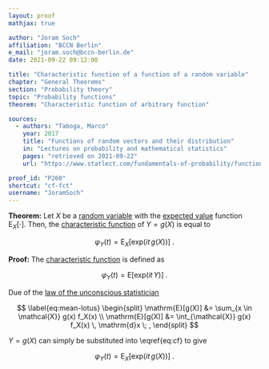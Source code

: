 ```yaml
---
layout: proof
mathjax: true

author: "Joram Soch"
affiliation: "BCCN Berlin"
e_mail: "joram.soch@bccn-berlin.de"
date: 2021-09-22 09:12:00

title: "Characteristic function of a function of a random variable"
chapter: "General Theorems"
section: "Probability theory"
topic: "Probability functions"
theorem: "Characteristic function of arbitrary function"

sources:
  - authors: "Taboga, Marco"
    year: 2017
    title: "Functions of random vectors and their distribution"
    in: "Lectures on probability and mathematical statistics"
    pages: "retrieved on 2021-09-22"
    url: "https://www.statlect.com/fundamentals-of-probability/functions-of-random-vectors"

proof_id: "P260"
shortcut: "cf-fct"
username: "JoramSoch"
---
```



**Theorem:** Let $X$ be a [random variable](/D/rvar) with the [expected value](/D/mean) function $\mathrm{E}_X[\cdot]$. Then, the [characteristic function](/D/cf) of $Y = g(X)$ is equal to

$$ \label{eq:cf-fct}
\varphi_Y(t) = \mathrm{E}_X \left[ \mathrm{exp}(it \, g(X)) \right] \; .
$$


**Proof:** The [characteristic function](/D/cf) is defined as

$$ \label{eq:cf}
\varphi_Y(t) = \mathrm{E} \left[ \mathrm{exp}(it \, Y) \right] \; .
$$

Due of the [law of the unconscious statistician](/P/mean-lotus)

$$ \label{eq:mean-lotus}
\begin{split}
\mathrm{E}[g(X)] &= \sum_{x \in \mathcal{X}} g(x) f_X(x) \\
\mathrm{E}[g(X)] &= \int_{\mathcal{X}} g(x) f_X(x) \, \mathrm{d}x \; ,
\end{split}
$$

$Y = g(X)$ can simply be substituted into \eqref{eq:cf} to give

$$ \label{eq:cf-fct-qed}
\varphi_Y(t) = \mathrm{E}_X \left[ \mathrm{exp}(it \, g(X)) \right] \; .
$$